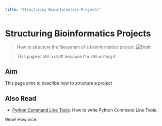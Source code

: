 ```yaml
---
title: "Structuring Bioinformatics Projects"
---
```


# Structuring Bioinformatics Projects
> How to structure the filesystem of a bioinformatics project.
![Draft](https://img.shields.io/badge/status-draft-red)

> This page is still a draft because I'm still writing it.

## Aim
This page aims to describe how to structure a project 

## Also Read
- [Python Command Line Tools](/handbook/writing_code/python_tools.md): How to write Python Command Line Tools.

Wow! How nice.